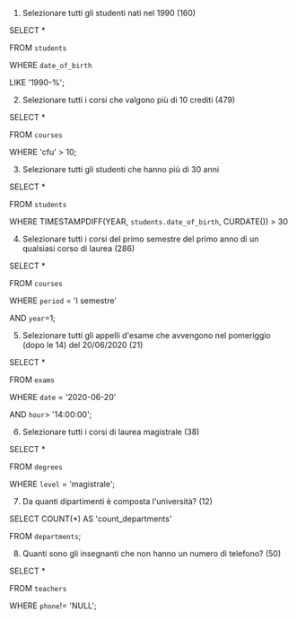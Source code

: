 1. Selezionare tutti gli studenti nati nel 1990 (160)

SELECT *

FROM `students`

WHERE `date_of_birth` 

LIKE '1990-%';

2. Selezionare tutti i corsi che valgono più di 10 crediti (479)

SELECT *

FROM `courses`

WHERE 'cfu' > 10;

3. Selezionare tutti gli studenti che hanno più di 30 anni

SELECT *

FROM `students`

WHERE TIMESTAMPDIFF(YEAR, `students.date_of_birth`, CURDATE()) > 30

4. Selezionare tutti i corsi del primo semestre del primo anno di un qualsiasi corso di laurea (286)

SELECT *

FROM `courses`

WHERE `period` = 'I semestre'

  AND `year`=1;

5. Selezionare tutti gli appelli d'esame che avvengono nel pomeriggio (dopo le 14) del 20/06/2020 (21)

SELECT *

FROM `exams`

WHERE `date` = '2020-06-20'

  AND `hour`> '14:00:00';

6. Selezionare tutti i corsi di laurea magistrale (38)

SELECT *

FROM `degrees`

WHERE `level` = 'magistrale';

7. Da quanti dipartimenti è composta l'università? (12)

SELECT COUNT(*) AS 'count_departments'

FROM `departments`;

8. Quanti sono gli insegnanti che non hanno un numero di telefono? (50)

SELECT *

FROM `teachers`

WHERE `phone`!= 'NULL';